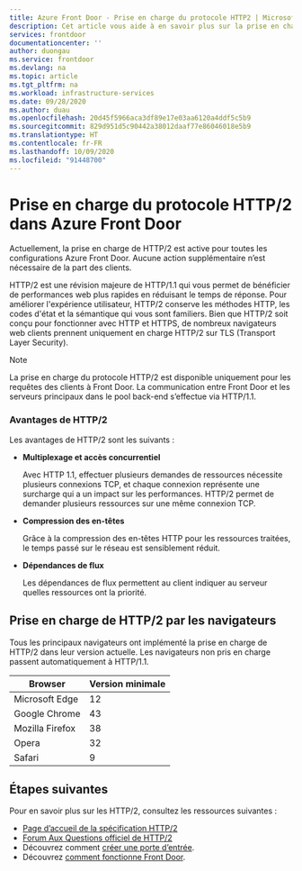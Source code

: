 ```yaml
---
title: Azure Front Door - Prise en charge du protocole HTTP2 | Microsoft Docs
description: Cet article vous aide à en savoir plus sur la prise en charge du protocole HTTP/2 dans Azure Front Door.
services: frontdoor
documentationcenter: ''
author: duongau
ms.service: frontdoor
ms.devlang: na
ms.topic: article
ms.tgt_pltfrm: na
ms.workload: infrastructure-services
ms.date: 09/28/2020
ms.author: duau
ms.openlocfilehash: 20d45f5966aca3df89e17e03aa6120a4ddf5c5b9
ms.sourcegitcommit: 829d951d5c90442a38012daaf77e86046018e5b9
ms.translationtype: HT
ms.contentlocale: fr-FR
ms.lasthandoff: 10/09/2020
ms.locfileid: "91448700"
---
```

# <a name="http2-support-in-azure-front-door"></a>Prise en charge du protocole HTTP/2 dans Azure Front Door

Actuellement, la prise en charge de HTTP/2 est active pour toutes les configurations Azure Front Door. Aucune action supplémentaire n’est nécessaire de la part des clients.

HTTP/2 est une révision majeure de HTTP/1.1 qui vous permet de bénéficier de performances web plus rapides en réduisant le temps de réponse. Pour améliorer l'expérience utilisateur, HTTP/2 conserve les méthodes HTTP, les codes d'état et la sémantique qui vous sont familiers. Bien que HTTP/2 soit conçu pour fonctionner avec HTTP et HTTPS, de nombreux navigateurs web clients prennent uniquement en charge HTTP/2 sur TLS (Transport Layer Security).

> [!NOTE]
> La prise en charge du protocole HTTP/2 est disponible uniquement pour les requêtes des clients à Front Door. La communication entre Front Door et les serveurs principaux dans le pool back-end s’effectue via HTTP/1.1. 

### <a name="http2-benefits"></a>Avantages de HTTP/2

Les avantages de HTTP/2 sont les suivants :

*   **Multiplexage et accès concurrentiel**

    Avec HTTP 1.1, effectuer plusieurs demandes de ressources nécessite plusieurs connexions TCP, et chaque connexion représente une surcharge qui a un impact sur les performances. HTTP/2 permet de demander plusieurs ressources sur une même connexion TCP.

*   **Compression des en-têtes**

    Grâce à la compression des en-têtes HTTP pour les ressources traitées, le temps passé sur le réseau est sensiblement réduit.

*   **Dépendances de flux**

    Les dépendances de flux permettent au client indiquer au serveur quelles ressources ont la priorité.


## <a name="http2-browser-support"></a>Prise en charge de HTTP/2 par les navigateurs

Tous les principaux navigateurs ont implémenté la prise en charge de HTTP/2 dans leur version actuelle. Les navigateurs non pris en charge passent automatiquement à HTTP/1.1.

|Browser|Version minimale|
|-------------|------------|
|Microsoft Edge| 12|
|Google Chrome| 43|
|Mozilla Firefox| 38|
|Opera| 32|
|Safari| 9|

## <a name="next-steps"></a>Étapes suivantes

Pour en savoir plus sur les HTTP/2, consultez les ressources suivantes :

- [Page d’accueil de la spécification HTTP/2](https://http2.github.io/)
- [Forum Aux Questions officiel de HTTP/2](https://http2.github.io/faq/)
- Découvrez comment [créer une porte d’entrée](quickstart-create-front-door.md).
- Découvrez [comment fonctionne Front Door](front-door-routing-architecture.md).
